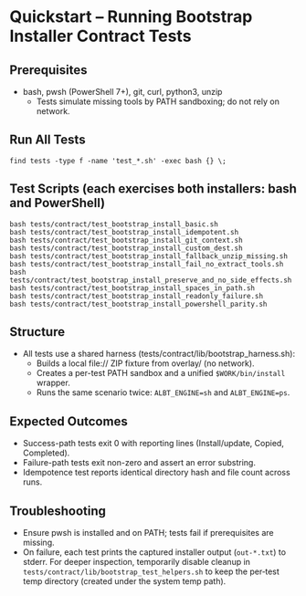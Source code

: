 # Quickstart – Running Bootstrap Installer Contract Tests

## Prerequisites
- bash, pwsh (PowerShell 7+), git, curl, python3, unzip
  - Tests simulate missing tools by PATH sandboxing; do not rely on network.

## Run All Tests
```
find tests -type f -name 'test_*.sh' -exec bash {} \;
```

## Test Scripts (each exercises both installers: bash and PowerShell)
```
bash tests/contract/test_bootstrap_install_basic.sh
bash tests/contract/test_bootstrap_install_idempotent.sh
bash tests/contract/test_bootstrap_install_git_context.sh
bash tests/contract/test_bootstrap_install_custom_dest.sh
bash tests/contract/test_bootstrap_install_fallback_unzip_missing.sh
bash tests/contract/test_bootstrap_install_fail_no_extract_tools.sh
bash tests/contract/test_bootstrap_install_preserve_and_no_side_effects.sh
bash tests/contract/test_bootstrap_install_spaces_in_path.sh
bash tests/contract/test_bootstrap_install_readonly_failure.sh
bash tests/contract/test_bootstrap_install_powershell_parity.sh
```

## Structure
- All tests use a shared harness (tests/contract/lib/bootstrap_harness.sh):
  - Builds a local file:// ZIP fixture from overlay/ (no network).
  - Creates a per-test PATH sandbox and a unified `$WORK/bin/install` wrapper.
  - Runs the same scenario twice: `ALBT_ENGINE=sh` and `ALBT_ENGINE=ps`.

## Expected Outcomes
- Success-path tests exit 0 with reporting lines (Install/update, Copied, Completed).
- Failure-path tests exit non-zero and assert an error substring.
- Idempotence test reports identical directory hash and file count across runs.

## Troubleshooting
- Ensure pwsh is installed and on PATH; tests fail if prerequisites are missing.
- On failure, each test prints the captured installer output (`out-*.txt`) to stderr. For deeper inspection, temporarily disable cleanup in `tests/contract/lib/bootstrap_test_helpers.sh` to keep the per‑test temp directory (created under the system temp path).
